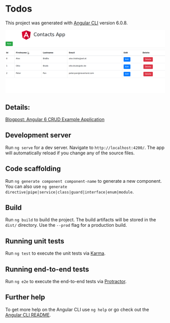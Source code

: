 # Todos

This project was generated with [Angular CLI](https://github.com/angular/angular-cli) version 6.0.8.

![Angular](./img/appscreen.png "App")

## Details:

[Blogpost: Angular 6 CRUD Example Application](https://wechris.github.io/tips-tutorials/angular/typescript/json/crud/webapp/angular6/2018/07/30/Angular-6-CRUD-Example-Application/)

## Development server

Run `ng serve` for a dev server. Navigate to `http://localhost:4200/`. The app will automatically reload if you change any of the source files.

## Code scaffolding

Run `ng generate component component-name` to generate a new component. You can also use `ng generate directive|pipe|service|class|guard|interface|enum|module`.

## Build

Run `ng build` to build the project. The build artifacts will be stored in the `dist/` directory. Use the `--prod` flag for a production build.

## Running unit tests

Run `ng test` to execute the unit tests via [Karma](https://karma-runner.github.io).

## Running end-to-end tests

Run `ng e2e` to execute the end-to-end tests via [Protractor](http://www.protractortest.org/).

## Further help

To get more help on the Angular CLI use `ng help` or go check out the [Angular CLI README](https://github.com/angular/angular-cli/blob/master/README.md).

